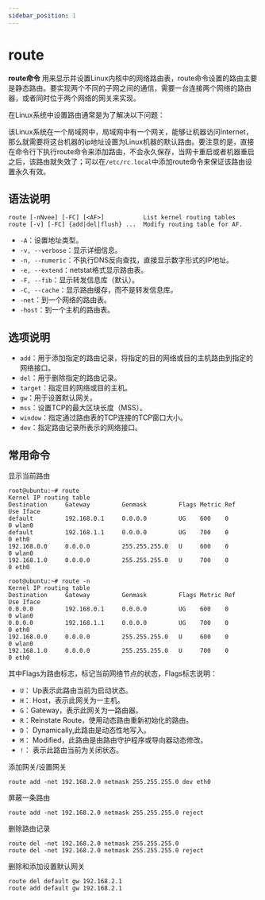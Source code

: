 ```yaml
---
sidebar_position: 1
---
```


# route

**route命令** 用来显示并设置Linux内核中的网络路由表，route命令设置的路由主要是静态路由。要实现两个不同的子网之间的通信，需要一台连接两个网络的路由器，或者同时位于两个网络的网关来实现。

在Linux系统中设置路由通常是为了解决以下问题：

该Linux系统在一个局域网中，局域网中有一个网关，能够让机器访问Internet，那么就需要将这台机器的ip地址设置为Linux机器的默认路由。要注意的是，直接在命令行下执行route命令来添加路由，不会永久保存，当网卡重启或者机器重启之后，该路由就失效了；可以在`/etc/rc.local`中添加route命令来保证该路由设置永久有效。

## 语法说明

```
route [-nNvee] [-FC] [<AF>]           List kernel routing tables
route [-v] [-FC] {add|del|flush} ...  Modify routing table for AF.
```

- `-A`：设置地址类型。
- `-v, --verbose`：显示详细信息。
- `-n, --numeric`：不执行DNS反向查找，直接显示数字形式的IP地址。
- `-e, --extend`：netstat格式显示路由表。
- `-F, --fib`：显示转发信息库（默认）。
- `-C, --cache`：显示路由缓存，而不是转发信息库。
- `-net`：到一个网络的路由表。
- `-host`：到一个主机的路由表。

## 选项说明

- `add`：用于添加指定的路由记录，将指定的目的网络或目的主机路由到指定的网络接口。
- `del`：用于删除指定的路由记录。
- `target`：指定目的网络或目的主机。
- `gw`：用于设置默认网关。
- `mss`：设置TCP的最大区块长度（MSS）。
- `window`：指定通过路由表的TCP连接的TCP窗口大小。
- `dev`：指定路由记录所表示的网络接口。

## 常用命令

显示当前路由

```
root@ubuntu:~# route
Kernel IP routing table
Destination     Gateway         Genmask         Flags Metric Ref    Use Iface
default         192.168.0.1     0.0.0.0         UG    600    0        0 wlan0
default         192.168.1.1     0.0.0.0         UG    700    0        0 eth0
192.168.0.0     0.0.0.0         255.255.255.0   U     600    0        0 wlan0
192.168.1.0     0.0.0.0         255.255.255.0   U     700    0        0 eth0

root@ubuntu:~# route -n
Kernel IP routing table
Destination     Gateway         Genmask         Flags Metric Ref    Use Iface
0.0.0.0         192.168.0.1     0.0.0.0         UG    600    0        0 wlan0
0.0.0.0         192.168.1.1     0.0.0.0         UG    700    0        0 eth0
192.168.0.0     0.0.0.0         255.255.255.0   U     600    0        0 wlan0
192.168.1.0     0.0.0.0         255.255.255.0   U     700    0        0 eth0
```

其中Flags为路由标志，标记当前网络节点的状态，Flags标志说明：

- `U`： Up表示此路由当前为启动状态。
- `H`： Host，表示此网关为一主机。
- `G`：Gateway，表示此网关为一路由器。
- `R`：Reinstate Route，使用动态路由重新初始化的路由。
- `D`： Dynamically,此路由是动态性地写入。
- `M`： Modified，此路由是由路由守护程序或导向器动态修改。
- `!`： 表示此路由当前为关闭状态。

添加网关/设置网关

```
route add -net 192.168.2.0 netmask 255.255.255.0 dev eth0
```

屏蔽一条路由

```shell
route add -net 192.168.2.0 netmask 255.255.255.0 reject
```

删除路由记录

```shell
route del -net 192.168.2.0 netmask 255.255.255.0
route del -net 192.168.2.0 netmask 255.255.255.0 reject
```

删除和添加设置默认网关

```shell
route del default gw 192.168.2.1
route add default gw 192.168.2.1
```

